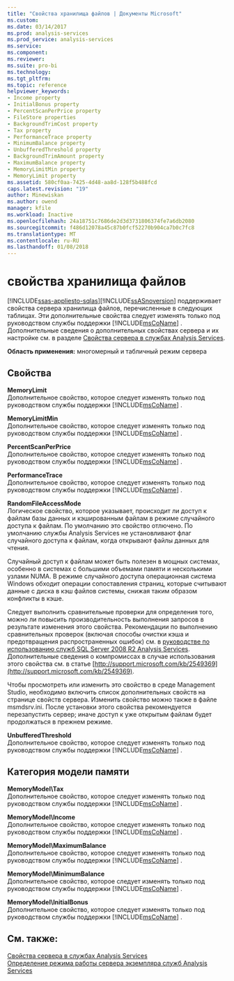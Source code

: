 ```yaml
---
title: "Свойства хранилища файлов | Документы Microsoft"
ms.custom: 
ms.date: 03/14/2017
ms.prod: analysis-services
ms.prod_service: analysis-services
ms.service: 
ms.component: 
ms.reviewer: 
ms.suite: pro-bi
ms.technology: 
ms.tgt_pltfrm: 
ms.topic: reference
helpviewer_keywords:
- Income property
- InitialBonus property
- PercentScanPerPrice property
- FileStore properties
- BackgroundTrimCost property
- Tax property
- PerformanceTrace property
- MinimumBalance property
- UnbufferedThreshold property
- BackgroundTrimAmount property
- MaximumBalance property
- MemoryLimitMin property
- MemoryLimit property
ms.assetid: 580cf0aa-7425-4d48-aa8d-128f5b488fcd
caps.latest.revision: "19"
author: Minewiskan
ms.author: owend
manager: kfile
ms.workload: Inactive
ms.openlocfilehash: 24a18751c7686de2d3d3731806374fe7a6db2080
ms.sourcegitcommit: f486d12078a45c87b0fcf52270b904ca7b0c7fc8
ms.translationtype: MT
ms.contentlocale: ru-RU
ms.lasthandoff: 01/08/2018
---
```

# <a name="filestore-properties"></a>свойства хранилища файлов
[!INCLUDE[ssas-appliesto-sqlas](../../includes/ssas-appliesto-sqlas.md)][!INCLUDE[ssASnoversion](../../includes/ssasnoversion-md.md)] поддерживает свойства сервера хранилища файлов, перечисленные в следующих таблицах. Эти дополнительные свойства следует изменять только под руководством службы поддержки [!INCLUDE[msCoName](../../includes/msconame-md.md)] . Дополнительные сведения о дополнительных свойствах сервера и их настройке см. в разделе [Свойства сервера в службах Analysis Services](../../analysis-services/server-properties/server-properties-in-analysis-services.md).  
  
 **Область применения:** многомерный и табличный режим сервера  
  
## <a name="properties"></a>Свойства  
 **MemoryLimit**  
 Дополнительное свойство, которое следует изменять только под руководством службы поддержки [!INCLUDE[msCoName](../../includes/msconame-md.md)] .  
  
 **MemoryLimitMin**  
 Дополнительное свойство, которое следует изменять только под руководством службы поддержки [!INCLUDE[msCoName](../../includes/msconame-md.md)] .  
  
 **PercentScanPerPrice**  
 Дополнительное свойство, которое следует изменять только под руководством службы поддержки [!INCLUDE[msCoName](../../includes/msconame-md.md)] .  
  
 **PerformanceTrace**  
 Дополнительное свойство, которое следует изменять только под руководством службы поддержки [!INCLUDE[msCoName](../../includes/msconame-md.md)] .  
  
 **RandomFileAccessMode**  
 Логическое свойство, которое указывает, происходит ли доступ к файлам базы данных и кэшированным файлам в режиме случайного доступа к файлам. По умолчанию это свойство отлючено. По умолчанию службы Analysis Services не установливают флаг случайного доступа к файлам, когда открывают файлы данных для чтения.  
  
 Случайный доступ к файлам может быть полезен в мощных системах, особенно в системах с большими объемами памяти и несколькими узлами NUMA. В режиме случайного доступа операционная система Windows обходит операции сопоставления страниц, которые считывают данные с диска в кэш файлов системы, снижая таким образом конфликты в кэше.  
  
 Следует выполнить сравнительные проверки для определения того, можно ли повысить производительность выполнения запросов в результате изменения этого свойства. Рекомендации по выполнению сравнительных проверок (включая способы очистки кэша и предотвращения распространенных ошибок) см. в [руководстве по использованию служб SQL Server 2008 R2 Analysis Services](http://go.microsoft.com/fwlink/?LinkID=225539). Дополнительные сведения о компромиссах в случае использования этого свойства см. в статье [http://support.microsoft.com/kb/2549369](http://support.microsoft.com/kb/2549369).  
  
 Чтобы просмотреть или изменить это свойство в среде Management Studio, необходимо включить список дополнительных свойств на странице свойств сервера. Изменить свойство можно также в файле msmdsrv.ini. После установки этого свойства рекомендуется перезапустить сервер; иначе доступ к уже открытым файлам будет продолжаться в прежнем режиме.  
  
 **UnbufferedThreshold**  
 Дополнительное свойство, которое следует изменять только под руководством службы поддержки [!INCLUDE[msCoName](../../includes/msconame-md.md)] .  
  
## <a name="memory-model-category"></a>Категория модели памяти  
 **MemoryModel\Tax**  
 Дополнительное свойство, которое следует изменять только под руководством службы поддержки [!INCLUDE[msCoName](../../includes/msconame-md.md)] .  
  
 **MemoryModel\Income**  
 Дополнительное свойство, которое следует изменять только под руководством службы поддержки [!INCLUDE[msCoName](../../includes/msconame-md.md)] .  
  
 **MemoryModel\MaximumBalance**  
 Дополнительное свойство, которое следует изменять только под руководством службы поддержки [!INCLUDE[msCoName](../../includes/msconame-md.md)] .  
  
 **MemoryModel\MinimumBalance**  
 Дополнительное свойство, которое следует изменять только под руководством службы поддержки [!INCLUDE[msCoName](../../includes/msconame-md.md)] .  
  
 **MemoryModel\InitialBonus**  
 Дополнительное свойство, которое следует изменять только под руководством службы поддержки [!INCLUDE[msCoName](../../includes/msconame-md.md)] .  
  
## <a name="see-also"></a>См. также:  
 [Свойства сервера в службах Analysis Services](../../analysis-services/server-properties/server-properties-in-analysis-services.md)   
 [Определение режима работы сервера экземпляра служб Analysis Services](../../analysis-services/instances/determine-the-server-mode-of-an-analysis-services-instance.md)  
  
  
